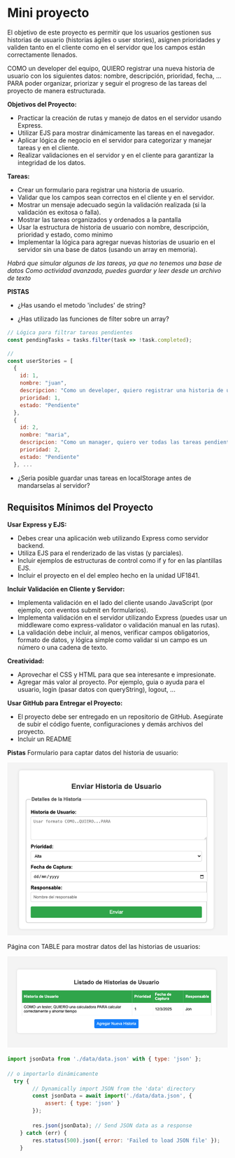 # Mini proyecto
El objetivo de este proyecto es permitir que los usuarios gestionen sus historias de usuario (historias ágiles o user stories), asignen prioridades y validen tanto en el cliente como en el servidor que los campos están correctamente llenados. 

COMO un developer del equipo,
QUIERO registrar una nueva historia de usuario con los siguientes datos: nombre, descripción, prioridad, fecha, ...
PARA poder organizar, priorizar y seguir el progreso de las tareas del proyecto de manera estructurada.



**Objetivos del Proyecto:**
- Practicar la creación de rutas y manejo de datos en el servidor usando Express.
- Utilizar EJS para mostrar dinámicamente las tareas en el navegador.
- Aplicar lógica de negocio en el servidor para categorizar y manejar tareas y en el cliente.
- Realizar validaciones en el servidor y en el cliente para garantizar la integridad de los datos.


**Tareas:**
- Crear un formulario para registrar una historia de usuario.
- Validar que los campos sean correctos en el cliente y en el servidor.
- Mostrar un mensaje adecuado según la validación realizada (si la validación es exitosa o falla).
- Mostrar las tareas organizados y ordenados a la pantalla
- Usar la estructura de historia de usuario con nombre, descripción, prioridad y estado, como minimo
- Implementar la lógica para agregar nuevas historias de usuario en el servidor sin una base de datos (usando un array en memoria).

*Habrá que simular algunas de las tareas, ya que no tenemos una base de datos*
*Como actividad avanzada, puedes guardar y leer desde un archivo de texto*

**PISTAS**

- ¿Has usando el metodo 'includes' de string?

- ¿Has utilizado las funciones de filter sobre un array?

```javascript
// Lógica para filtrar tareas pendientes
const pendingTasks = tasks.filter(task => !task.completed);
```

```javascript
// 
const userStories = [
  {
    id: 1,
    nombre: "juan",
    descripcion: "Como un developer, quiero registrar una historia de usuario para organizar las tareas del proyecto.",
    prioridad: 1,
    estado: "Pendiente"
  },
  {
    id: 2,
    nombre: "maria",
    descripcion: "Como un manager, quiero ver todas las tareas pendientes para asignarlas a los miembros del equipo.",
    prioridad: 2,
    estado: "Pendiente"
  }, ...
```

- ¿Seria posible guardar unas tareas en localStorage antes de mandarselas al servidor?


## Requisitos Mínimos del Proyecto
**Usar Express y EJS:**
- Debes crear una aplicación web utilizando Express como servidor backend.
- Utiliza EJS para el renderizado de las vistas (y parciales).
- Incluir ejemplos de estructuras de control como if y for en las plantillas EJS.
- Incluir el proyecto en el del empleo hecho en la unidad UF1841.


**Incluir Validación en Cliente y Servidor:**

- Implementa validación en el lado del cliente usando JavaScript (por ejemplo, con eventos submit en formularios).
- Implementa validación en el servidor utilizando Express (puedes usar un middleware como express-validator o validación manual en las rutas).
- La validación debe incluir, al menos, verificar campos obligatorios, formato de datos, y lógica simple como validar si un campo es un número o una cadena de texto.

**Creatividad:**

- Aprovechar el CSS y HTML para que sea interesante e impresionate.
- Agregar más valor al proyecto. Por ejemplo, guia o ayuda para el usuario, login (pasar datos con queryString), logout, ...

**Usar GitHub para Entregar el Proyecto:**

- El proyecto debe ser entregado en un repositorio de GitHub.
Asegúrate de subir el código fuente, configuraciones y demás archivos del proyecto.
- Incluir un README

**Pistas**
Formulario para captar datos del historia de usuario:

![Input Form](../../x-assets/UF1842/express.project.form.png)

Página con TABLE para mostrar datos del las historias de usuarios:

![Input Form](../../x-assets/UF1842/express.project.view.png)

```javascript
import jsonData from './data/data.json' with { type: 'json' };

// o importarlo dinámicamente
  try {
        // Dynamically import JSON from the 'data' directory
        const jsonData = await import('./data/data.json', {
            assert: { type: 'json' }
        });

        res.json(jsonData); // Send JSON data as a response
    } catch (err) {
        res.status(500).json({ error: 'Failed to load JSON file' });
    }
```
